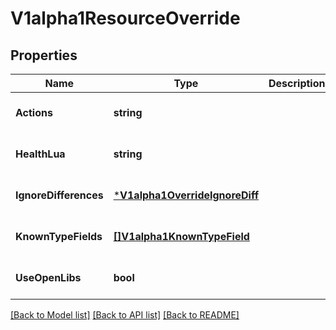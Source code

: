 # V1alpha1ResourceOverride

## Properties
Name | Type | Description | Notes
------------ | ------------- | ------------- | -------------
**Actions** | **string** |  | [optional] [default to null]
**HealthLua** | **string** |  | [optional] [default to null]
**IgnoreDifferences** | [***V1alpha1OverrideIgnoreDiff**](v1alpha1OverrideIgnoreDiff.md) |  | [optional] [default to null]
**KnownTypeFields** | [**[]V1alpha1KnownTypeField**](v1alpha1KnownTypeField.md) |  | [optional] [default to null]
**UseOpenLibs** | **bool** |  | [optional] [default to null]

[[Back to Model list]](../README.md#documentation-for-models) [[Back to API list]](../README.md#documentation-for-api-endpoints) [[Back to README]](../README.md)


